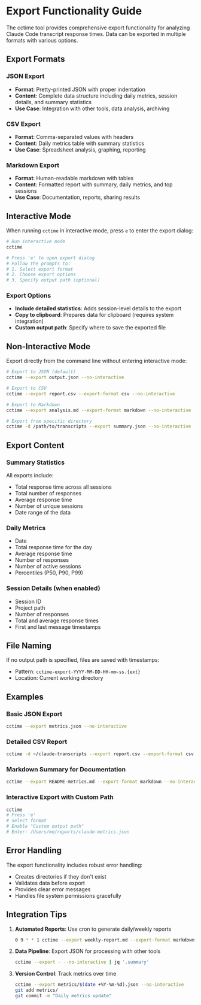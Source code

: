 # Export Functionality Guide

The cctime tool provides comprehensive export functionality for analyzing Claude Code transcript response times. Data can be exported in multiple formats with various options.

## Export Formats

### JSON Export
- **Format**: Pretty-printed JSON with proper indentation
- **Content**: Complete data structure including daily metrics, session details, and summary statistics
- **Use Case**: Integration with other tools, data analysis, archiving

### CSV Export
- **Format**: Comma-separated values with headers
- **Content**: Daily metrics table with summary statistics
- **Use Case**: Spreadsheet analysis, graphing, reporting

### Markdown Export
- **Format**: Human-readable markdown with tables
- **Content**: Formatted report with summary, daily metrics, and top sessions
- **Use Case**: Documentation, reports, sharing results

## Interactive Mode

When running `cctime` in interactive mode, press `e` to enter the export dialog:

```bash
# Run interactive mode
cctime

# Press 'e' to open export dialog
# Follow the prompts to:
# 1. Select export format
# 2. Choose export options
# 3. Specify output path (optional)
```

### Export Options

- **Include detailed statistics**: Adds session-level details to the export
- **Copy to clipboard**: Prepares data for clipboard (requires system integration)
- **Custom output path**: Specify where to save the exported file

## Non-Interactive Mode

Export directly from the command line without entering interactive mode:

```bash
# Export to JSON (default)
cctime --export output.json --no-interactive

# Export to CSV
cctime --export report.csv --export-format csv --no-interactive

# Export to Markdown
cctime --export analysis.md --export-format markdown --no-interactive

# Export from specific directory
cctime -d /path/to/transcripts --export summary.json --no-interactive
```

## Export Content

### Summary Statistics
All exports include:
- Total response time across all sessions
- Total number of responses
- Average response time
- Number of unique sessions
- Date range of the data

### Daily Metrics
- Date
- Total response time for the day
- Average response time
- Number of responses
- Number of active sessions
- Percentiles (P50, P90, P99)

### Session Details (when enabled)
- Session ID
- Project path
- Number of responses
- Total and average response times
- First and last message timestamps

## File Naming

If no output path is specified, files are saved with timestamps:
- Pattern: `cctime-export-YYYY-MM-DD-HH-mm-ss.{ext}`
- Location: Current working directory

## Examples

### Basic JSON Export
```bash
cctime --export metrics.json --no-interactive
```

### Detailed CSV Report
```bash
cctime -d ~/claude-transcripts --export report.csv --export-format csv --no-interactive
```

### Markdown Summary for Documentation
```bash
cctime --export README-metrics.md --export-format markdown --no-interactive
```

### Interactive Export with Custom Path
```bash
cctime
# Press 'e'
# Select format
# Enable "Custom output path"
# Enter: /Users/me/reports/claude-metrics.json
```

## Error Handling

The export functionality includes robust error handling:
- Creates directories if they don't exist
- Validates data before export
- Provides clear error messages
- Handles file system permissions gracefully

## Integration Tips

1. **Automated Reports**: Use cron to generate daily/weekly reports
   ```bash
   0 9 * * 1 cctime --export weekly-report.md --export-format markdown --no-interactive
   ```

2. **Data Pipeline**: Export JSON for processing with other tools
   ```bash
   cctime --export - --no-interactive | jq '.summary'
   ```

3. **Version Control**: Track metrics over time
   ```bash
   cctime --export metrics/$(date +%Y-%m-%d).json --no-interactive
   git add metrics/
   git commit -m "Daily metrics update"
   ```